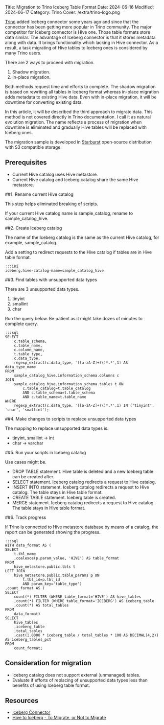 Title: Migration to Trino Iceberg Table Format
Date: 2024-06-16
Modified: 2024-06-17
Category: Trino
Cover: /extra/trino-logo.png

[Trino](https://trino.io/) added Iceberg connector some years ago and since that the connector has been getting more popular in Trino community. The major competitor for Iceberg connector is Hive one. Those table formats store data similar. The advantage of Iceberg connector is that it stores metadata along with data. It brings functionality which lacking in Hive connector. As a result, a task migrating of Hive tables to Iceberg ones is considered by many Trino users. 

There are 2 ways to proceed with migration. 

1. Shadow migration.
2. In-place migration.

Both methods request time and efforts to complete. The shadow migration is based on rewriting all tables in Iceberg format whereas in-place migration adds metadata to existing Hive data. Even with in-place migration, it will be downtime for converting existing data.

In this article, it will be described the third approach to migrate data. This method is not covered directly in Trino documentation. I call it as natural evolution migration. The name reflects a process of migration when downtime is eliminated and gradually Hive tables will be replaced with Iceberg ones.

The migration sample is developed in [Starburst](https://starburst.io) open-source distribution with S3 compatible storage.

## Prerequisites

* Current Hive catalog uses Hive metastore.
* Current Hive catalog and Iceberg catalog share the same Hive metastore.
    
##1. Rename current Hive catalog

This step helps eliminated breaking of scripts. 

If your current Hive catalog name is sample\_catalog, rename to sample_catalog_hive.

##2. Create Iceberg catalog

The name of the Iceberg catalog is the same as the current Hive catalog, for example, sample_catalog.

Add a setting to redirect requests to the Hive catalog if tables are in Hive table format.

    :::ini
    iceberg.hive-catalog-name=sample_catalog_hive

##3. Find tables with unsupported data types

There are 3 unsupported data types.

1. tinyint
2. smallint
3. char

Run the query below. Be patient as it might take dozes of minutes to complete query. 

    :::sql
    SELECT 
        c.table_schema,
        c.table_name,
        c.column_name,
        t.table_type,
        c.data_type,
        regexp_extract(c.data_type, '([a-zA-Z]+)\)*.*',1) AS data_type_name
    FROM 
        sample_catalog_hive.information_schema.columns c
    JOIN 
        sample_catalog_hive.information_schema.tables t ON
            c.table_catalog=t.table_catalog
            AND c.table_schema=t.table_schema
            AND c.table_name=t.table_name
    WHERE 
        regexp_extract(c.data_type, '([a-zA-Z]+)\)*.*',1) IN ('tinyint', 'char', 'smallint');

##4. Make changes to scripts to replace unsupported data types

The mapping to replace unsupported data types is.

* tinyint, smallint -> int
* char -> varchar

##5. Run your scripts in Iceberg catalog

Use cases might be.

* DROP TABLE statement. Hive table is deleted and a new Iceberg table can be created after.
* SELECT statement. Iceberg catalog redirects a request to Hive catalog. 
* INSERT INTO statement. Iceberg catalog redirects a request to Hive catalog. The table stays in Hive table format.
* CREATE TABLE statement. Iceberg table is created.
* MERGE statement. Iceberg catalog redirects a request to Hive catalog. The table stays in Hive table format.

##6. Track progress

If Trino is connected to Hive metastore database by means of a catalog, the report can be generated showing the progress.

    :::sql
    WITH data_format AS (
    SELECT
        t.tbl_name
        ,coalesce(p.param_value, 'HIVE') AS table_format
    FROM
        hive_metastore.public.tbls t
    LEFT JOIN
        hive_metastore.public.table_params p ON
            t.tbl_id=p.tbl_id 
            AND param_key='table_type')
    ,count_format AS (
    SELECT
        count(*) FILTER (WHERE table_format='HIVE') AS hive_tables
        ,count(*) FILTER (WHERE table_format='ICEBERG') AS iceberg_table
        ,count(*) AS total_tables
    FROM
        data_format)
    SELECT
        hive_tables
        ,iceberg_table
        ,total_tables
        ,cast(1.0000 * iceberg_table / total_tables * 100 AS DECIMAL(4,2)) AS iceberg_tables_pct
    FROM
        count_format;

## Consideration for migration

* Iceberg catalog does not support external (unmanaged) tables.
* Evaluate if efforts of replacing of unsupported data types less than benefits of using Iceberg table format.

## Resources
* [Iceberg Connector](https://trino.io/docs/current/connector/iceberg.html#connector-iceberg--page-root)
* [Hive to Iceberg - To Migrate, or Not to Migrate](https://www.starburst.io/resources/hive-to-iceberg-to-migrate-or-not-to-migrate/)
